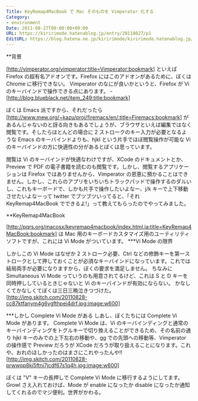 ```yaml
---
Title: KeyRemap4MacBook で Mac そのものを Vimperator 化する
Category:
- environment
Date: 2011-08-27T00:00:00+09:00
URL: https://kiririmode.hatenablog.jp/entry/20110827/p1
EditURL: https://blog.hatena.ne.jp/kiririmode/kiririmode.hatenablog.jp/atom/entry/8454420450078210910
---
```



**背景

[http://vimperator.org/vimperator:title=Vimperator:bookmark] といえば Firefox の超有名アドオンです。Firefox にはこのアドオンがあるために、ぼくは Chrome に移行できない。
Vimperator のなにが良いかというと、Firefox が Vi のキーバインドで操作できる点にあります。
-[http://blog.blueblack.net/item_249:title:bookmark]

ぼくは Emacs 派ですから、それだったら [http://www.mew.org/~kazu/proj/firemacs/en/:title=Firemacs:bookmark] があるんじゃないのと訝る向きもあるでしょうが、ブラウザといえば編集ではなく閲覧です。そしたらほとんどの場合に 2 ストロークのキー入力が必要となるような Emacs のキーバインドよりも、hjkl という片手でほぼ閲覧操作が可能な Vi のキーバインドの方に快適性の分があるとぼくは思っています。


閲覧は Vi のキーバインドが快適なわけですが、XCode のドキュメントとか、Preview で PDF の電子書籍を読むのも閲覧です。しかし、閲覧するアプリケーションは Firefox ではありませんから、Vimperator の恩恵に預かることはできません。しかし、これらのアプリをいちいちトラックパッドで操作するのダルいし、これもキーボードで、しかも片手で操作したいよなー、j/k キーで上下移動させたいよなーって twitter でブツブツいってると、「それ KeyRemap4MacBook でできるよ!」って教えてもらったのでやってみました。

**KeyRemap4MacBook

[http://pqrs.org/macosx/keyremap4macbook/index.html.ja:title=KeyRemap4MacBook:bookmark] は Mac 用のキーボードカスタマイズ用のユーティリティソフトですが、これには Vi Mode がついています。
***Vi Mode の限界

しかしこの Vi Mode はなぜか 2 ストローク必要、Ctrl などの修飾キーを第一ストロークとして押しておくことが必須なキーバインドになっています。これでは結局両手が必要になりますから、ぼくの要求を満足しません。
ちなみに Simultaneous Vi Mode っていうのも用意されてるけど、これは S と D キーを同時押ししているときじゃないと Vi のキーバインドが有効にならない。
かなしくてかなしくてぼくは三日三晩泣きつづけた。
[http://img.skitch.com/20110828-cc87ktfanym4g6ygfthpei4drf.jpg:image:w600]

***しかし Complete Vi Mode がある
しあし、ぼくたちには Complete Vi Mode があります。
Complete Vi Mode は、Vi のキーバインディングと通常のキーバインディングをトグルキーで切り換えることができるため、その名前の通り hjkl キーのみでの上下左右の移動や、gg での先頭への移動等、Vimperator の操作感で Preview だろうが XCode だろうが取り扱えることになります。これや、おれのほしかったのはまさにこれやったんや!!
[http://img.skitch.com/20110828-prwwqp8ki5ftni7jcdf67s1q4h.jpg:image:w600]

ぼくは "V" キーの長押しで Complete Vi Mode に移行するようにしてます。Growl さえ入れておけば、Mode が enable になったか disable になったか通知してくれるのでマジ便利。世界がかわる。
